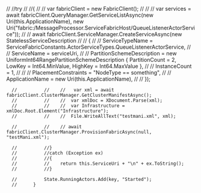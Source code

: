 ﻿ //          //try
      //          //{
      //          //    var fabricClient = new FabricClient();
      //          //    //      var services = await fabricClient.QueryManager.GetServiceListAsync(new Uri(this.ApplicationName), new Uri("fabric:/MessageProcessor.ServiceFabricHost/QueueListenerActorService"));
      //          //    await fabricClient.ServiceManager.CreateServiceAsync(new StatelessServiceDescription
      //          //    {
      //          //        ServiceTypeName = ServiceFabricConstants.ActorServiceTypes.QueueListenerActorService,
      //          //        ServiceName = serviceUri,
      //          //        PartitionSchemeDescription = new UniformInt64RangePartitionSchemeDescription { PartitionCount = 2, LowKey = Int64.MinValue, HighKey = Int64.MaxValue },
      //          //        InstanceCount = 1,
      //          //        //  PlacementConstraints = "NodeType == something",
      //          //        ApplicationName = new Uri(this.ApplicationName),
      //          //    });

      //          //    //   var xml = await fabricClient.ClusterManager.GetClusterManifestAsync();
      //          //    //  var xmlDoc = XDocument.Parse(xml);
      //          //    //  var Infrastructure = xmlDoc.Root.Element("Infrastructure");
      //          //    //  File.WriteAllText("testmani.xml", xml);

      //          //    // await fabricClient.ClusterManager.ProvisionFabricAsync(null, "testMani.xml");

      //          //}
      //          //catch (Exception ex)
      //          //{
      //          //    return this.ServiceUri + "\n" + ex.ToString();
      //          //}

      //          State.RunningActors.Add(key, "Started");
      //      }